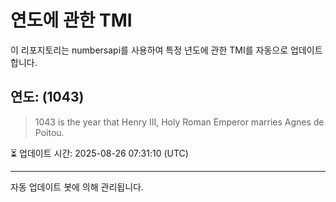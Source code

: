 
# 연도에 관한 TMI

이 리포지토리는 numbersapi를 사용하여 특정 년도에 관한 TMI를 자동으로 업데이트합니다.

## 연도: (1043)
> 1043 is the year that Henry III, Holy Roman Emperor marries Agnes de Poitou.

⏳ 업데이트 시간: 2025-08-26 07:31:10 (UTC)

---
자동 업데이트 봇에 의해 관리됩니다.
